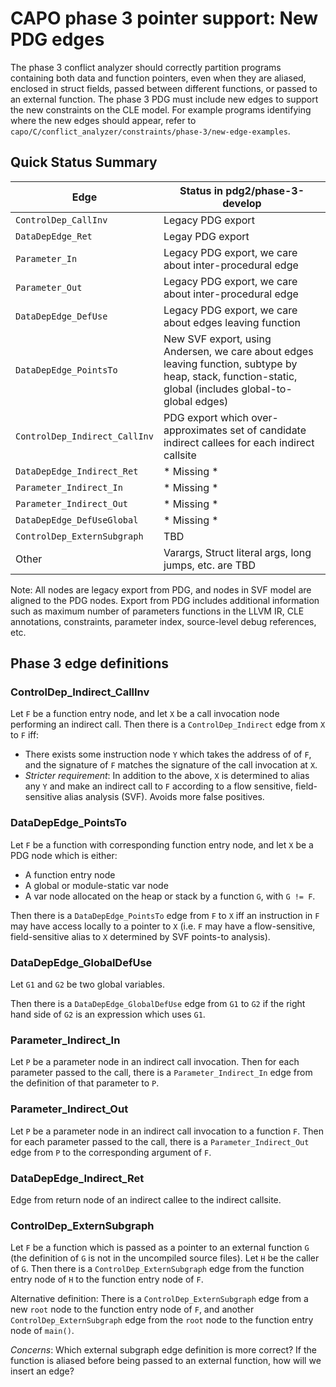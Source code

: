 # CAPO phase 3 pointer support: New PDG edges

The phase 3 conflict analyzer should correctly partition programs containing both data and function pointers, even when they are aliased, enclosed in struct fields, passed between different functions, or passed to an external function. The phase 3 PDG must include new edges to support the new constraints on the CLE model. For example programs identifying where the new edges should appear, refer to `capo/C/conflict_analyzer/constraints/phase-3/new-edge-examples`.

## Quick Status Summary

| Edge | Status in pdg2/phase-3-develop |
| --- | --- |
| `ControlDep_CallInv`  | Legacy PDG export | 
| `DataDepEdge_Ret` | Legay PDG export |
| `Parameter_In` | Legacy PDG export, we care about inter-procedural edge |
| `Parameter_Out` | Legacy PDG export, we care about inter-procedural edge |
| `DataDepEdge_DefUse` | Legacy PDG export, we care about edges leaving function |
| `DataDepEdge_PointsTo` | New SVF export, using Andersen, we care about edges leaving function, subtype by heap, stack, function-static, global (includes global-to-global edges) |
| `ControlDep_Indirect_CallInv` | PDG export which over-approximates set of candidate indirect callees for each indirect callsite |
| `DataDepEdge_Indirect_Ret` | * Missing * |
| `Parameter_Indirect_In` | * Missing * |
| `Parameter_Indirect_Out` | * Missing * |
| `DataDepEdge_DefUseGlobal` | * Missing * |
| `ControlDep_ExternSubgraph` | TBD |
| Other | Varargs, Struct literal args, long jumps, etc. are TBD | 

Note: All nodes are legacy export from PDG, and nodes in SVF model are aligned to the PDG nodes. Export from PDG includes additional information such as maximum number of parameters functions in the LLVM IR, CLE annotations, constraints, parameter index, source-level debug references, etc.

## Phase 3 edge definitions

### ControlDep_Indirect_CallInv

Let `F` be a function entry node, and let `X` be a call invocation node performing an indirect call. Then there is a `ControlDep_Indirect` edge from `X` to `F` iff:
- There exists some instruction node `Y` which takes the address of of `F`, and the signature of `F` matches the signature of the call invocation at `X`.
- *Stricter requirement*: In addition to the above, `X` is determined to alias any `Y` and make an indirect call to `F` according to a flow sensitive, field-sensitive alias analysis (SVF). Avoids more false positives.

### DataDepEdge_PointsTo

Let `F` be a function with corresponding function entry node, and let `X` be a PDG node which is either:​
- A function entry node​
- A global or module-static var node​
- A var node allocated on the heap or stack by a function `G`, with `G != F`.

Then there is a `DataDepEdge_PointsTo` edge from `F` to `X` iff an instruction in `F` may have access locally to a pointer to `X` (i.e. `F` may have a flow-sensitive, field-sensitive alias to `X` determined by SVF points-to analysis).​

### DataDepEdge_GlobalDefUse

Let `G1` and `G2` be two global variables.

Then there is a `DataDepEdge_GlobalDefUse` edge from `G1` to `G2` if the right hand side of `G2` is an expression which uses `G1`.

### Parameter_Indirect_In

Let `P` be a parameter node in an indirect call invocation. Then for each parameter passed to the call, there is a `Parameter_Indirect_In` edge from the definition of that parameter to `P`.

### Parameter_Indirect_Out

Let `P` be a parameter node in an indirect call invocation to a function `F`. Then for each parameter passed to the call, there is a `Parameter_Indirect_Out` edge from `P` to the corresponding argument of `F`.

### DataDepEdge_Indirect_Ret

Edge from return node of an indirect callee to the indirect callsite.

### ControlDep_ExternSubgraph

Let `F` be a function which is passed as a pointer to an external function `G` (the definition of `G` is not in the uncompiled source files). Let `H` be the caller of `G`.​ Then there is a `ControlDep_ExternSubgraph` edge from the function entry node of `H` to the function entry node of `F`.​

Alternative definition: There is a `ControlDep_ExternSubgraph` edge from a new `root` node to the function entry node of `F`, and another `ControlDep_ExternSubgraph` edge from the `root` node to the function entry node of `main()`.​

*Concerns*: Which external subgraph edge definition is more correct?​ If the function is aliased before being passed to an external function, how will we insert an edge?​
